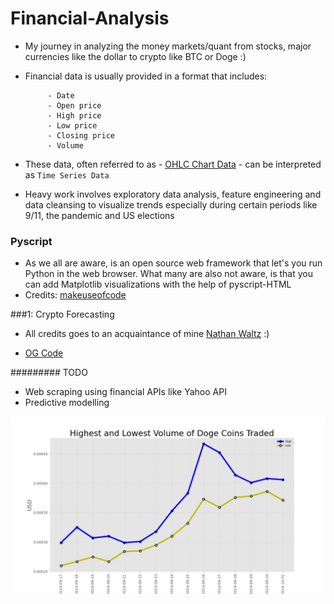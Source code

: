 # Financial-Analysis

* My journey in analyzing the money markets/quant from stocks, major currencies like the dollar to crypto like BTC or Doge :)
* Financial data is usually provided in a format that includes:

           - Date
           - Open price
           - High price
           - Low price
           - Closing price
           - Volume
 * These data, often referred to as - [OHLC Chart Data](https://www.alpharithms.com/python-financial-data-491110/) - can be interpreted as `Time Series
   Data`
* Heavy work involves exploratory data analysis, feature engineering and data cleansing to visualize trends especially during certain periods like 9/11, the pandemic and US elections

### Pyscript
* As we all are aware, is an open source web framework that let's you run Python in the web browser. What many are also not aware, is that you can add Matplotlib visualizations with the help of pyscript-HTML
* Credits: [makeuseofcode](https://github.com/makeuseofcode/PyScript-Matplotlib-Visualizations)


###1: Crypto Forecasting
* All credits goes to an acquaintance of mine [Nathan Waltz](https://datascience.aeolus.wsu.edu/nwaltz) :)

* [OG Code](https://datascience.aeolus.wsu.edu/nwaltz/crypto-forecasting)

######### TODO
* Web scraping using financial APIs like Yahoo API
* Predictive modelling


![Sample](https://github.com/ashioyajotham/FInancial-Analysis/blob/main/doge.jpg)
